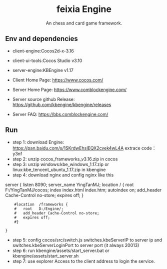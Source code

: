 <h1 align="center">feixia Engine</h1>

<div align="center">
An chess and card game framework.
</div>

## Env and dependencies

- client-engine:Cocos2d-x-3.16
- client-ui-tools:Cocos Studio v3.10
- server-engine:KBEngine v1.17


- Client Home Page: https://www.cocos.com/
- Server Home Page: https://www.comblockengine.com/
- Server source github Release: https://github.com/kbengine/kbengine/releases
- Server FAQ: https://bbs.comblockengine.com/

## Run
- step 1: download Engine: https://pan.baidu.com/s/1SKrdwEhsIEQX2cvek4wL4A   extrace code：y3nf
- step 2: unzip cocos_frameworks_v3.16.zip in cocos
- step 3: unzip windows:kbe_windows_1.17.zip or linux:kbe_tencent_ubuntu_1.17.zip in kbengine
- step 4: download nginx and config nginx like this

server {
		listen       8090;
		server_name  YingTanMJ;
		location / {
			root   F:/YingTanMJ/cocos;
			index  index.html index.htm;
			autoindex on;
			add_header Cache-Control no-store;
			expires off;
		}
		
		#location  /frameworks {
		#   root   D:/Engine/;
		#   add_header Cache-Control no-store;
		#   expires off;
		#}
           
    }
- step 5: config cocos/src/switch.js switches.kbeServerIP to server ip and switches.kbeServerLoginPort to server port (it always 20013)
- step 6: run kbengine/assets/start_server.bat or kbengine/assets/start_server.sh
- step 7: use explorer Access to the client address to login the service.

